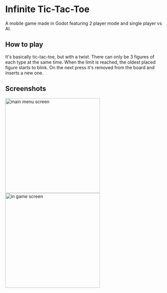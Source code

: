 # Infinite Tic-Tac-Toe

A mobile game made in Godot featuring 2 player mode and single player vs AI.

## How to play

It's basically tic-tac-toe, but with a twist. There can only be 3 figures of each type at the same time. When the limit is reached, the oldest placed figure starts to blink.
On the next press it's removed from the board and inserts a new one.

## Screenshots

<img width="300" alt="main menu screen" src="https://github.com/user-attachments/assets/f6ad76b4-ea1f-4f1d-bbfa-db839f61f05c" />
<img width="300" alt="in game screen" src="https://github.com/user-attachments/assets/382f4df3-d4ac-4dcc-a115-13529047ec2d" />
